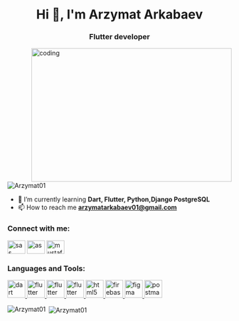 <h1 align="center">Hi 👋, I'm  Arzymat Arkabaev</h1>
<h3 align="center"> Flutter developer</h3>

<img align="right" alt="coding" width="450" height="300" src="https://camo.githubusercontent.com/cae12fddd9d6982901d82580bdf321d81fb299141098ca1c2d4891870827bf17/68747470733a2f2f6d69726f2e6d656469756d2e636f6d2f6d61782f313336302f302a37513379765349765f7430696f4a2d5a2e676966">

<p align="left"> <img src="https://komarev.com/ghpvc/?username=Arzymat01&label=Profile%20views&color=0e75b6&style=flat" alt="Arzymat01" /> 
</p>

- 🌱 I’m currently learning **Dart, Flutter, Python,Django PostgreSQL**
- 📫 How to reach me **arzymatarkabaev01@gmail.com**

<h3 align="left">Connect with me:</h3>
<p align="left">

<a href="www.linkedin.com/in/arzymat-arkabaev-130639232" target="blank"><img align="center" src="https://raw.githubusercontent.com/rahuldkjain/github-profile-readme-generator/master/src/images/icons/Social/linked-in-alt.svg" alt="sas" height="30" width="40" /></a>
<a href="https://www.facebook.com/profile.php?id=100012899505781" target="blank"><img align="center" src="https://raw.githubusercontent.com/rahuldkjain/github-profile-readme-generator/master/src/images/icons/Social/facebook.svg" alt="as" height="30" width="40" /></a>
<a href="https://www.instagram.com/arka6aev1/
         " target="blank"><img align="center" src="https://raw.githubusercontent.com/rahuldkjain/github-profile-readme-generator/master/src/images/icons/Social/instagram.svg" alt="mustafa_nabievv" height="30" width="40" /></a>
</p>

<h3 align="left">Languages and Tools:</h3>
<p align="left">
    <a href="https://dart.dev" target="_blank" rel="noreferrer">
        <img src="https://www.vectorlogo.zone/logos/dartlang/dartlang-icon.svg" alt="dart" width="40" height="40" />
    </a>
    <a href="https://flutter.dev" target="_blank" rel="noreferrer"> <img
            src="https://www.vectorlogo.zone/logos/flutterio/flutterio-icon.svg" alt="flutter" width="40" height="40" />
    </a>
    <a href="https://www.python.org/dev/" target="_blank" rel="noreferrer"> <img
            src="https://www.vectorlogo.zone/logos/python/python-icon.svg" alt="flutter" width="40" height="40" />
    </a>
    <a href="https://www.djangoproject.com/" target="_blank" rel="noreferrer"> <img
            src="https://www.vectorlogo.zone/logos/djangoproject/djangoproject-ar21.svg" alt="flutter" width="40" height="40" />
    </a>
    <a href="https://www.postgresql.org/" target="_blank" rel="noreferrer"> <img
            src="https://www.vectorlogo.zone/logos/postgresql/postgresql-ar21.svg"
            alt="html5" width="40" height="40" />
    </a>
    <a href="https://firebase.google.com/" target="_blank" rel="noreferrer"> <img
            src="https://www.vectorlogo.zone/logos/firebase/firebase-icon.svg" alt="firebase" width="40" height="40" />
    </a>
    <a href="https://www.figma.com/" target="_blank" rel="noreferrer"> <img
            src="https://www.vectorlogo.zone/logos/figma/figma-icon.svg" alt="figma" width="40" height="40" />
    </a>
    <a href="https://postman.com" target="_blank" rel="noreferrer">
        <img src="https://www.vectorlogo.zone/logos/getpostman/getpostman-icon.svg" alt="postman" width="40"
            height="40" />
    </a>
</p>

<p><img align="left"  src="https://github-readme-stats.vercel.app/api/top-langs?username=Arzymat01&show_icons=true&locale=en&layout=compact" alt="Arzymat01" /></p>

<p>&nbsp;<img align="center"  src="https://github-readme-stats.vercel.app/api?username=Arzymat01&show_icons=true&locale=en" alt="Arzymat01" /></p>

